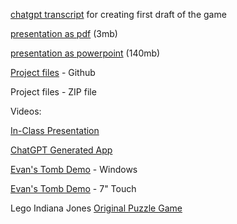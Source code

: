 [chatgpt transcript](https://drive.google.com/file/d/1XqqLBVw-ow659jdeem0v_6r6XPKzL_At/view?usp=sharing) for creating first draft of the game

[presentation as pdf](https://drive.google.com/file/d/1agw9467vF9fGe4BPuSAYFy6qt91E2dTd/view?usp=sharing) (3mb)

[presentation as powerpoint](https://docs.google.com/presentation/d/1ffXcMM3U0C7ls4r458BHH8LS-2D2tEsW/edit?usp=sharing&ouid=106070995730234902639&rtpof=true&sd=true) (140mb)

[Project files](https://github.com/eprael/evanstomb)  - Github

Project files - ZIP file



Videos:

[In-Class Presentation](https://www.youtube.com/watch?v=tfNjxG5bdZs)


[ChatGPT Generated App](https://www.youtube.com/shorts/gc6rl1QRyNg)

[Evan's Tomb Demo](https://www.youtube.com/watch?v=OR1Nz0TAC08) - Windows

[Evan's Tomb Demo](https://www.youtube.com/watch?v=twOXDT0aIbo) - 7" Touch

Lego Indiana Jones [Original Puzzle Game](https://www.youtube.com/watch?v=zsoePC73dnE)
